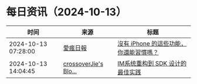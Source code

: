 ﻿# 每日资讯（2024-10-13）

|时间|来源|标题|
|---|---|---|
|2024-10-13 07:28:00|[愛瘋日報](http://www.iphonetaiwan.org/feeds/posts/default)|[沒有 iPhone 的這些功能，你還能習慣嗎？](https://www.iphonetaiwan.org/2024/10/iphone-exclusive-features-vs-android.html)|
|2024-10-13 14:04:45|[crossoverJie's Blo...](https://crossoverjie.top/atom.xml)|[IM系统重构到 SDK 设计的最佳实践](http://crossoverjie.top/2024/10/13/ob/cim-client-sdk/)|
